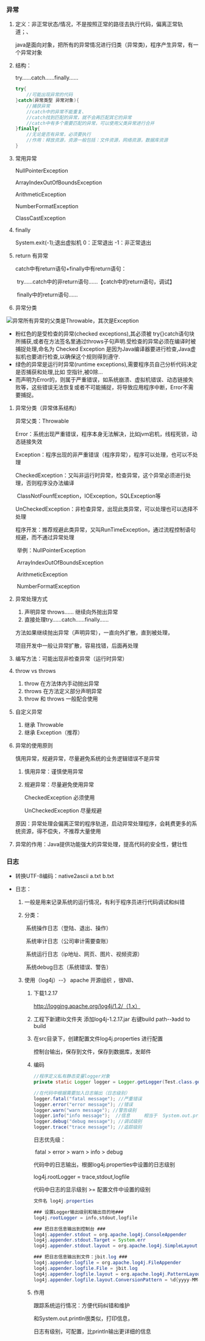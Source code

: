 ### 异常

1. 定义：非正常状态/情况，不是按照正常的路径去执行代码，偏离正常轨道；、

   ​	java是面向对象，把所有的异常情况进行归类（异常类)，程序产生异常，有一个异常对象

2. 结构：

   try……catch……finally……

   ```java
   try{
       //可能出现异常的代码
   }catch(异常类型 异常对象){
       //捕获异常
       //catch中的异常不能重复、
       //catch找到匹配的异常，就不会再匹配其它的异常
       //catch中有多个需要匹配的异常，可以使用父类异常进行合并
   }finally{
       //无论是否有异常，必须要执行
       //作用：释放资源，资源一般包括：文件资源，网络资源，数据库资源
   }
   ```

3. 常用异常

   NullPointerException

   ArrayIndexOutOfBoundsException

   ArithmeticException

   NumberFormatException

   ClassCastException

4. finally

   System.exit(-1);退出虚拟机 0：正常退出  -1：非正常退出

5. return 有异常

   catch中有return语句+finally中有return语句：

   ​	try……catch中的非return语句……【catch中的return语句，调试】

   ​	finally中的return语句……

6. 异常分类

![异常](D:\Java\Aptech资料\JavaNotebook\Java基础\images\异常.jpg)所有异常的父类是Throwable，其次是Exception

- 粉红色的是受检查的异常(checked exceptions),其必须被 try{}catch语句块所捕获,或者在方法签名里通过throws子句声明.受检查的异常必须在编译时被捕捉处理,命名为 Checked Exception 是因为Java编译器要进行检查,Java虚拟机也要进行检查,以确保这个规则得到遵守.
- 绿色的异常是运行时异常(runtime exceptions),需要程序员自己分析代码决定是否捕获和处理,比如 空指针,被0除...
- 而声明为Error的，则属于严重错误，如系统崩溃、虚拟机错误、动态链接失败等，这些错误无法恢复或者不可能捕捉，将导致应用程序中断，Error不需要捕捉。

1. 异常分类（异常体系结构）

   异常父类：Throwable

   ​	Error：系统出现严重错误，程序本身无法解决，比如jvm宕机，线程死锁，动态链接失效

   ​	Exception：程序出现的非严重错误（程序异常），程序可以处理，也可以不处理

   ​	CheckedException：又叫非运行时异常，检查异常，这个异常必须进行处理，否则程序没办法编译

   ​		ClassNotFounfException，IOException，SQLException等

   ​	UnCheckedException：非检查异常，出现此类异常，可以处理也可以选择不处理

   ​		程序开发：推荐规避此类异常，又叫RunTimeException，通过流程控制语句规避，而不通过异常处理

   ​		举例：NullPointerException

   ​			ArrayIndexOutOfBoundsException

   ​			ArithmeticException

   ​			NumberFormatException

2. 异常处理方式

   1. 声明异常 throws…… 继续向外抛出异常
   2. 直接处理try……catch……finally……

   方法如果继续抛出异常（声明异常），一直向外扩散，直到被处理，

   项目开发中一般让异常扩散，容易找错，后面再处理

3. 编写方法：可能出现非检查异常（运行时异常）

4. throw  vs  throws

   1. throw 在方法体内手动抛出异常
   2. throws 在方法定义部分声明异常
   3. throw 和 throws 一般配合使用

5. 自定义异常

   1. 继承  Throwable
   2. 继承  Exception（推荐）

6. 异常的使用原则

   慎用异常，规避异常，尽量避免系统的业务逻辑错误不是异常

   1. 慎用异常：谨慎使用异常

   2. 规避异常：尽量避免使用异常

      CheckedException 必须使用

      UnCheckedException 尽量规避

   原因：异常处理会偏离正常的程序轨道，启动异常处理程序，会耗费更多的系统资源，得不偿失，不推荐大量使用

7. 异常的作用：Java提供功能强大的异常处理，提高代码的安全性，健壮性

### 日志

- 转换UTF-8编码：native2ascii a.txt b.txt

- 日志：

  1. 一般是用来记录系统的运行情况，有利于程序员进行代码调试和纠错

  2. 分类：

     ​	系统操作日志（登陆、退出、操作）

     ​	系统审计日志（公司审计需要查账）

     ​	系统运行日志（ip地址、网页、图片、视频资源）

     ​	系统debug日志（系统错误、警告）

  3. 使用（log4j）--》 apache 开源组织 ，很NB、

     1. 下载1.2.17

        http://logging.apache.org/log4j/1.2/（1.x）

     2. 工程下新建lib文件夹  添加log4j-1.2.17.jar  右键build path--》add to build 

     3. 在src目录下，创建配置文件log4j.properties 进行配置

        控制台输出，保存到文件，保存到数据库，发邮件

     4. 编码

        ```java
        //程序定义私有静态变量logger对象
        private static Logger logger = Logger.getLogger(Test.class.getName());
        
        //在代码中根据需要加入日志输出（日志级别）
        logger.fatal("fatal message"); //严重错误
        logger.error("error message"); //错误
        logger.warn("warn message"); //警告级别
        logger.info("info message");  //信息     相当于  System.out.println();
        logger.debug("debug message"); //调试级别
        logger.trace("trace message"); //追踪级别
        ```

        日志优先级：

        ​	fatal  >  error  >  warn  >  info  >  debug 

        代码中的日志输出，根据log4j.properties中设置的日志级别

        log4j.rootLogger = trace,stdout,logfile

        代码中日志的显示级别  >= 配置文件中设置的级别

        ```java
        文件名 log4j.properties
        
        ### 设置Logger输出级别和输出目的地###
        log4j.rootLogger = info,stdout,logfile
        
        ### 把日志信息输出到控制台 ###
        log4j.appender.stdout = org.apache.log4j.ConsoleAppender
        log4j.appender.stdout.Target = System.err
        log4j.appender.stdout.layout = org.apache.log4j.SimpleLayout
        
        ### 把日志信息输出到文件：jbit.log ###
        log4j.appender.logfile = org.apache.log4j.FileAppender
        log4j.appender.logfile.File = jbit.log
        log4j.appender.logfile.layout = org.apache.log4j.PatternLayout
        log4j.appender.logfile.layout.ConversionPattern = %d{yyyy-MM-dd HH:mm:ss}%l %F %p %m%n
        ```

        

     5. 作用

        跟踪系统运行情况：方便代码纠错和维护

        和System.out.println很类似，打印信息，

        日志有级别，可配置，比println输出更详细的信息

